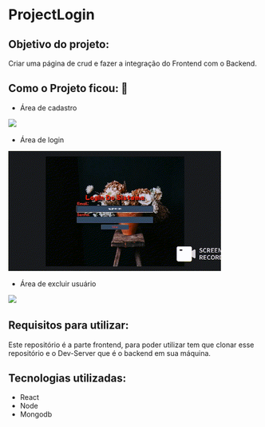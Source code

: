 # ProjectLogin
## Objetivo do projeto:

Criar uma página de crud e fazer a integração do Frontend com o Backend.
## Como o Projeto ficou: 👀
  
* Área de cadastro

![](https://github.com/aba665/ProjectLogin/blob/main/my-login/public/cadastro.gif)

* Área de login

![](https://github.com/aba665/ProjectLogin/blob/main/my-login/public/login.gif)

* Área de excluir usuário

![](https://github.com/aba665/ProjectLogin/blob/main/my-login/public/exclusão.gif)

## Requisitos para utilizar: 

  Este repositório é a parte frontend, para poder utilizar tem que clonar esse repositório e o Dev-Server que é o backend em sua máquina.
  

## Tecnologias utilizadas:
 
 * React
 * Node
 * Mongodb

